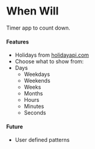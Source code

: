 # When Will

Timer app to count down.

#### Features

- Holidays from [holidayapi.com](http://holidayapi.com)
- Choose what to show from:
- Days
  - Weekdays
  - Weekends
  - Weeks
  - Months
  - Hours
  - Minutes
  - Seconds

#### Future
- User defined patterns
